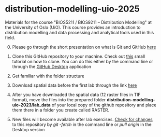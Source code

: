 # distribution-modelling-uio-2025
Materials for the course "BIOS5211 / BIOS9211 – Distribution Modelling" at the University of Oslo (UiO). This course provides an introduction to distribution modelling and data processing and analytical tools used in this field. 

0. Please go through the short presentation on what is Git and GitHub [here](https://github.com/geco-nhm/distribution-modelling-uio-2021/blob/main/additional_materials/git_version_control/git_github_overview_LK_PH.pdf)

1. Clone this GitHub repository to your machine. Check out [this](https://docs.github.com/en/repositories/creating-and-managing-repositories/cloning-a-repository) small tutorial on how to clone. You can do this either by the command line or through the [GitHub Desktop](https://desktop.github.com/) application  
2. Get familiar with the folder structure
3. Download spatial data before the first lab through the link [here](https://uio-my.sharepoint.com/:u:/g/personal/peterhor_uio_no/EXZrawRTxcNNucTHKkUf-FIBqanCux8Vd_jGHW767Xd0KA?e=FYfsa0)

4. After you have downloaded the spatial data (12 raster files in TIF format), move the files into the prepared folder **distribution-modelling-uio-2023/lab_data** of your local copy of the github repository and place them there in a folder you create called RASTER.
5. New files will become available after lab exercises. [Check for changes](https://docs.github.com/en/get-started/using-git/getting-changes-from-a-remote-repository) to this repository by *git -fetch* in the command line or *pull origin* in the Desktop version
